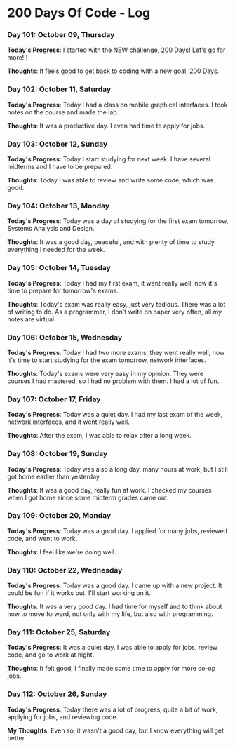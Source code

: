 # 200 Days Of Code - Log

### Day 101: October 09, Thursday

**Today's Progress**: I started with the NEW challenge, 200 Days! Let's go for more!!!

**Thoughts**: It feels good to get back to coding with a new goal, 200 Days. 

### Day 102: October 11, Saturday

**Today's Progress**: Today I had a class on mobile graphical interfaces. I took notes on the course and made the lab.

**Thoughts**: It was a productive day. I even had time to apply for jobs. 

### Day 103: October 12, Sunday

**Today's Progress**: Today I start studying for next week. I have several midterms and I have to be prepared.

**Thoughts**: Today I was able to review and write some code, which was good.

### Day 104: October 13, Monday

**Today's Progress**: Today was a day of studying for the first exam tomorrow, Systems Analysis and Design. 

**Thoughts**: It was a good day, peaceful, and with plenty of time to study everything I needed for the week.

### Day 105: October 14, Tuesday

**Today's Progress**: Today I had my first exam, it went really well, now it's time to prepare for tomorrow's exams.

**Thoughts**: Today's exam was really easy, just very tedious. There was a lot of writing to do. As a programmer, I don't write on paper very often, all my notes are virtual.

### Day 106: October 15, Wednesday

**Today's Progress**: Today I had two more exams, they went really well, now it's time to start studying for the exam tomorrow, network interfaces.

**Thoughts**: Today's exams were very easy in my opinion. They were courses I had mastered, so I had no problem with them. I had a lot of fun.

### Day 107: October 17, Friday

**Today's Progress**: Today was a quiet day. I had my last exam of the week, network interfaces, and it went really well.

**Thoughts**: After the exam, I was able to relax after a long week.

### Day 108: October 19, Sunday

**Today's Progress**: Today was also a long day, many hours at work, but I still got home earlier than yesterday.

**Thoughts**: It was a good day, really fun at work. I checked my courses when I got home since some midterm grades came out.

### Day 109: October 20, Monday

**Today's Progress**: Today was a good day. I applied for many jobs, reviewed code, and went to work.

**Thoughts**: I feel like we're doing well.

### Day 110: October 22, Wednesday

**Today's Progress**: Today was a good day. I came up with a new project. It could be fun if it works out. I'll start working on it.

**Thoughts**: It was a very good day. I had time for myself and to think about how to move forward, not only with my life, but also with programming.

### Day 111: October 25, Saturday

**Today's Progress**: It was a quiet day. I was able to apply for jobs, review code, and go to work at night.

**Thoughts**: It felt good, I finally made some time to apply for more co-op jobs.

### Day 112: October 26, Sunday

**Today's Progress**: Today there was a lot of progress, quite a bit of work, applying for jobs, and reviewing code.

**My Thoughts**: Even so, it wasn't a good day, but I know everything will get better.